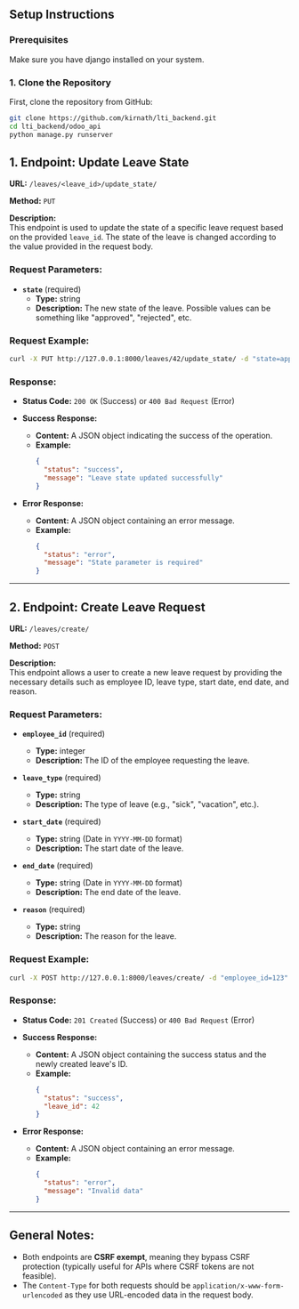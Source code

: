 ## Setup Instructions


### Prerequisites
Make sure you have django installed on your system.


### 1. Clone the Repository

First, clone the repository from GitHub:

```bash
git clone https://github.com/kirnath/lti_backend.git
cd lti_backend/odoo_api
python manage.py runserver
```

## 1. Endpoint: Update Leave State

**URL:** `/leaves/<leave_id>/update_state/`

**Method:** `PUT`

**Description:**  
This endpoint is used to update the state of a specific leave request based on the provided `leave_id`. The state of the leave is changed according to the value provided in the request body.

### Request Parameters:

- **`state`** (required)  
  - **Type:** string  
  - **Description:** The new state of the leave. Possible values can be something like "approved", "rejected", etc.
  
### Request Example:

```bash
curl -X PUT http://127.0.0.1:8000/leaves/42/update_state/ -d "state=approved" -H "Content-Type: application/x-www-form-urlencoded"
```

### Response:

- **Status Code:** `200 OK` (Success) or `400 Bad Request` (Error)
- **Success Response:**
  - **Content:** A JSON object indicating the success of the operation.
  - **Example:**
    ```json
    {
      "status": "success",
      "message": "Leave state updated successfully"
    }
    ```

- **Error Response:**
  - **Content:** A JSON object containing an error message.
  - **Example:**
    ```json
    {
      "status": "error",
      "message": "State parameter is required"
    }
    ```

---

## 2. Endpoint: Create Leave Request

**URL:** `/leaves/create/`

**Method:** `POST`

**Description:**  
This endpoint allows a user to create a new leave request by providing the necessary details such as employee ID, leave type, start date, end date, and reason.

### Request Parameters:

- **`employee_id`** (required)  
  - **Type:** integer  
  - **Description:** The ID of the employee requesting the leave.
  
- **`leave_type`** (required)  
  - **Type:** string  
  - **Description:** The type of leave (e.g., "sick", "vacation", etc.).
  
- **`start_date`** (required)  
  - **Type:** string (Date in `YYYY-MM-DD` format)  
  - **Description:** The start date of the leave.
  
- **`end_date`** (required)  
  - **Type:** string (Date in `YYYY-MM-DD` format)  
  - **Description:** The end date of the leave.
  
- **`reason`** (required)  
  - **Type:** string  
  - **Description:** The reason for the leave.

### Request Example:

```bash
curl -X POST http://127.0.0.1:8000/leaves/create/ -d "employee_id=123" -d "leave_type=sick" -d "start_date=2024-11-10" -d "end_date=2024-11-12" -d "reason=Feeling unwell" -H "Content-Type: application/x-www-form-urlencoded"
```

### Response:

- **Status Code:** `201 Created` (Success) or `400 Bad Request` (Error)
- **Success Response:**
  - **Content:** A JSON object containing the success status and the newly created leave's ID.
  - **Example:**
    ```json
    {
      "status": "success",
      "leave_id": 42
    }
    ```

- **Error Response:**
  - **Content:** A JSON object containing an error message.
  - **Example:**
    ```json
    {
      "status": "error",
      "message": "Invalid data"
    }
    ```

---

## General Notes:

- Both endpoints are **CSRF exempt**, meaning they bypass CSRF protection (typically useful for APIs where CSRF tokens are not feasible).
- The `Content-Type` for both requests should be `application/x-www-form-urlencoded` as they use URL-encoded data in the request body.
